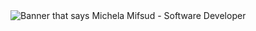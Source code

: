 <img src="https://raw.githubusercontent.com/micmif/micmif/github banner.png" alt="Banner that says Michela Mifsud - Software Developer">
